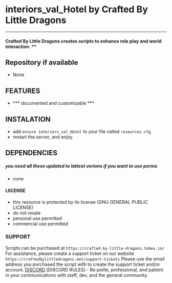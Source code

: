 # interiors_val_Hotel by Crafted By Little Dragons
----
#### Crafted By Little Dragons creates scripts to enhance role play and world interaction. **

## Repository if available
- None
 
## FEATURES  
* *** documented and customizable *** 
 
## INSTALATION
* add `ensure interiors_val_Hotel` to your file called `resources.cfg`.  
* restart the server, and enjoy.

## DEPENDENCIES
##### you need all these updated to lattest verions if you want to use perms  
* none

#### LlICENSE
* this resource is protected by its license (GNU GENERAL PUBLIC LICENSE)
* do not resale
* personal use permitted
* commercial use permitted

### SUPPORT
Scripts can be purchased at `https://crafted-by-little-dragons.tebex.io/`
For assistance, please create a support ticket on our website `https://craftedbylittledragons.net/support-tickets` 
Please use the email address you purchased the script with to create the support ticket and/or account.
[DISCORD](`https://discord.gg/pTgJNjVDby`)
[DISCORD RULES] - Be polite, professional, and patient in your communications with staff, dev, and the general community.

